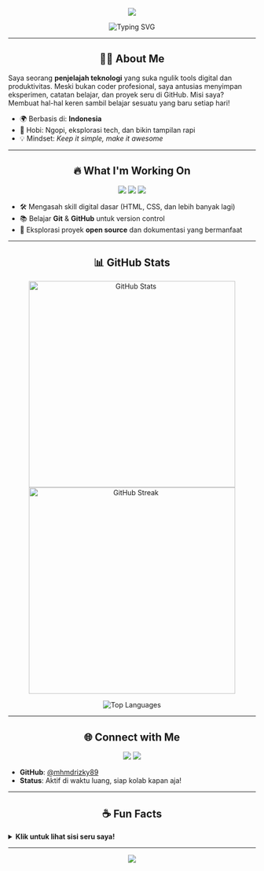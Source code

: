<p align="center">
  <img src="https://capsule-render.vercel.app/api?type=waving&color=gradient&height=200&section=header&text=Hi,%20I'm%20Mhmd%20Rizky!&fontSize=50&fontAlignY=35&animation=fadeIn" />
</p>

<p align="center">
  <img src="https://readme-typing-svg.herokuapp.com?font=Fira+Code&weight=500&size=28&pause=1000&color=36BCF7&center=true&vCenter=true&width=500&lines=Tech%20Explorer%20%26%20Digital%20Enthusiast;Always%20Curious,%20Always%20Learning" alt="Typing SVG" />
</p>

---

<h2 align="center">👨‍💻 About Me</h2>

Saya seorang **penjelajah teknologi** yang suka ngulik tools digital dan produktivitas. Meski bukan coder profesional, saya antusias menyimpan eksperimen, catatan belajar, dan proyek seru di GitHub. Misi saya? Membuat hal-hal keren sambil belajar sesuatu yang baru setiap hari!

- 🌍 Berbasis di: **Indonesia**
- 🚀 Hobi: Ngopi, eksplorasi tech, dan bikin tampilan rapi
- 💡 Mindset: *Keep it simple, make it awesome*

---

<h2 align="center">🔥 What I'm Working On</h2>

<p align="center">
  <a href="#"><img src="https://img.shields.io/badge/Git%20%26%20GitHub-181717?style=for-the-badge&logo=git&logoColor=white" /></a>
  <a href="#"><img src="https://img.shields.io/badge/Open%20Source-3DA639?style=for-the-badge&logo=opensourceinitiative&logoColor=white" /></a>
  <a href="#"><img src="https://img.shields.io/badge/Productivity%20Tools-FF6C37?style=for-the-badge&logo=notion&logoColor=white" /></a>
</p>

- 🛠 Mengasah skill digital dasar (HTML, CSS, dan lebih banyak lagi)
- 📚 Belajar **Git** & **GitHub** untuk version control
- 🌟 Eksplorasi proyek **open source** dan dokumentasi yang bermanfaat

---

<h2 align="center">📊 GitHub Stats</h2>

<p align="center">
  <img src="https://github-readme-stats.vercel.app/api?username=mhmdrizky89&show_icons=true&theme=dracula&hide=prs&count_private=true" alt="GitHub Stats" width="420" />
  <img src="https://github-readme-streak-stats.herokuapp.com/?user=mhmdrizky89&theme=dracula&hide_border=true" alt="GitHub Streak" width="420" />
</p>

<p align="center">
  <img src="https://github-readme-stats.vercel.app/api/top-langs/?username=mhmdrizky89&layout=compact&theme=dracula&hide_border=true" alt="Top Languages" />
</p>

---

<h2 align="center">🌐 Connect with Me</h2>

<p align="center">
  <a href="https://github.com/mhmdrizky89"><img src="https://img.shields.io/badge/GitHub-181717?style=for-the-badge&logo=github&logoColor=white" /></a>
  <a href="mailto:your.email@example.com"><img src="https://img.shields.io/badge/Email-D14836?style=for-the-badge&logo=gmail&logoColor=white" /></a>
</p>

- **GitHub**: [@mhmdrizky89](https://github.com/mhmdrizky89)
- **Status**: Aktif di waktu luang, siap kolab kapan aja!

---

<h2 align="center">☕ Fun Facts</h2>

<details>
<summary><b>Klik untuk lihat sisi seru saya!</b></summary>

- ☕ **Ngopi** adalah ritual wajib setiap hari
- 🧠 Suka ngulik hal baru, walaupun kadang bikin pusing
- 🎨 Obsesi sama desain rapi dan estetik, makanya README ini dibuat kece!

</details>

---

<p align="center">
  <img src="https://capsule-render.vercel.app/api?type=waving&color=gradient&height=100&section=footer" />
</p>
